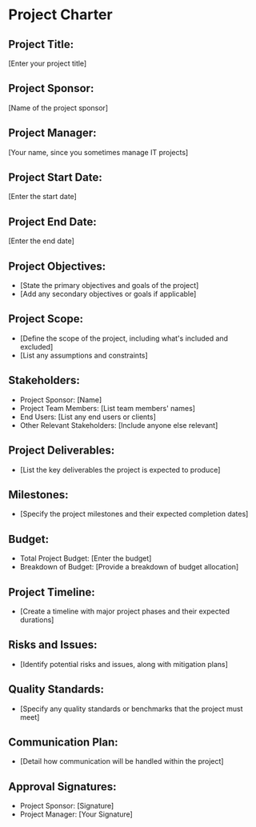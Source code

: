 # Project Charter

## Project Title: 
[Enter your project title]

## Project Sponsor: 
[Name of the project sponsor]

## Project Manager: 
[Your name, since you sometimes manage IT projects]

## Project Start Date: 
[Enter the start date]

## Project End Date: 
[Enter the end date]

## Project Objectives:
- [State the primary objectives and goals of the project]
- [Add any secondary objectives or goals if applicable]

## Project Scope:
- [Define the scope of the project, including what's included and excluded]
- [List any assumptions and constraints]

## Stakeholders:
- Project Sponsor: [Name]
- Project Team Members: [List team members' names]
- End Users: [List any end users or clients]
- Other Relevant Stakeholders: [Include anyone else relevant]

## Project Deliverables:
- [List the key deliverables the project is expected to produce]

## Milestones:
- [Specify the project milestones and their expected completion dates]

## Budget:
- Total Project Budget: [Enter the budget]
- Breakdown of Budget: [Provide a breakdown of budget allocation]

## Project Timeline:
- [Create a timeline with major project phases and their expected durations]

## Risks and Issues:
- [Identify potential risks and issues, along with mitigation plans]

## Quality Standards:
- [Specify any quality standards or benchmarks that the project must meet]

## Communication Plan:
- [Detail how communication will be handled within the project]

## Approval Signatures:
- Project Sponsor: [Signature]
- Project Manager: [Your Signature]